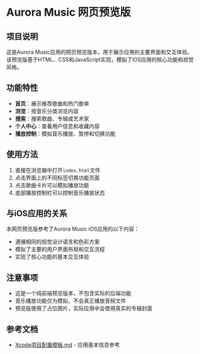 # Aurora Music 网页预览版

## 项目说明

这是Aurora Music应用的网页预览版本，用于展示应用的主要界面和交互体验。该预览版基于HTML、CSS和JavaScript实现，模拟了iOS应用的核心功能和视觉风格。

## 功能特性

- **首页**：展示推荐歌曲和热门歌单
- **浏览**：按音乐分类浏览内容
- **搜索**：搜索歌曲、专辑或艺术家
- **个人中心**：查看用户信息和收藏内容
- **播放控制**：模拟音乐播放、暂停和切换功能

## 使用方法

1. 直接在浏览器中打开`index.html`文件
2. 点击界面上的不同标签切换功能页面
3. 点击歌曲卡片可以模拟播放功能
4. 底部播放控制栏可以控制音乐播放状态

## 与iOS应用的关系

本网页预览版参考了Aurora Music iOS应用的以下内容：

- 遵循相同的视觉设计语言和色彩方案
- 模拟了主要的用户界面布局和交互流程
- 实现了核心功能的基本交互体验

## 注意事项

- 这是一个纯前端预览版本，不包含实际的后端功能
- 音乐播放功能仅为模拟，不会真正播放音频文件
- 预览版使用了占位图片，实际应用中会使用真实的专辑封面

## 参考文档

- [Xcode项目配置模板.md](../Xcode项目配置模板.md) - 应用基本信息参考